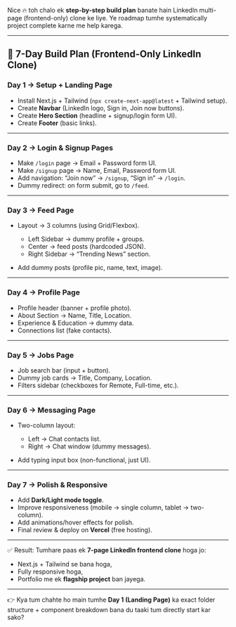 Nice 🔥 toh chalo ek **step-by-step build plan** banate hain LinkedIn multi-page (frontend-only) clone ke liye. Ye roadmap tumhe systematically project complete karne me help karega.

---

## 📅 **7-Day Build Plan (Frontend-Only LinkedIn Clone)**

### **Day 1 → Setup + Landing Page**

* Install Next.js + Tailwind (`npx create-next-app@latest` + Tailwind setup).
* Create **Navbar** (LinkedIn logo, Sign in, Join now buttons).
* Create **Hero Section** (headline + signup/login form UI).
* Create **Footer** (basic links).

---

### **Day 2 → Login & Signup Pages**

* Make `/login` page → Email + Password form UI.
* Make `/signup` page → Name, Email, Password form UI.
* Add navigation: “Join now” → `/signup`, “Sign in” → `/login`.
* Dummy redirect: on form submit, go to `/feed`.

---

### **Day 3 → Feed Page**

* Layout → 3 columns (using Grid/Flexbox).

  * Left Sidebar → dummy profile + groups.
  * Center → feed posts (hardcoded JSON).
  * Right Sidebar → “Trending News” section.
* Add dummy posts (profile pic, name, text, image).

---

### **Day 4 → Profile Page**

* Profile header (banner + profile photo).
* About Section → Name, Title, Location.
* Experience & Education → dummy data.
* Connections list (fake contacts).

---

### **Day 5 → Jobs Page**

* Job search bar (input + button).
* Dummy job cards → Title, Company, Location.
* Filters sidebar (checkboxes for Remote, Full-time, etc.).

---

### **Day 6 → Messaging Page**

* Two-column layout:

  * Left → Chat contacts list.
  * Right → Chat window (dummy messages).
* Add typing input box (non-functional, just UI).

---

### **Day 7 → Polish & Responsive**

* Add **Dark/Light mode toggle**.
* Improve responsiveness (mobile → single column, tablet → two-column).
* Add animations/hover effects for polish.
* Final review & deploy on **Vercel** (free hosting).

---

✅ Result: Tumhare paas ek **7-page LinkedIn frontend clone** hoga jo:

* Next.js + Tailwind se bana hoga,
* Fully responsive hoga,
* Portfolio me ek **flagship project** ban jayega.

---

👉 Kya tum chahte ho main tumhe **Day 1 (Landing Page)** ka exact folder structure + component breakdown bana du taaki tum directly start kar sako?
